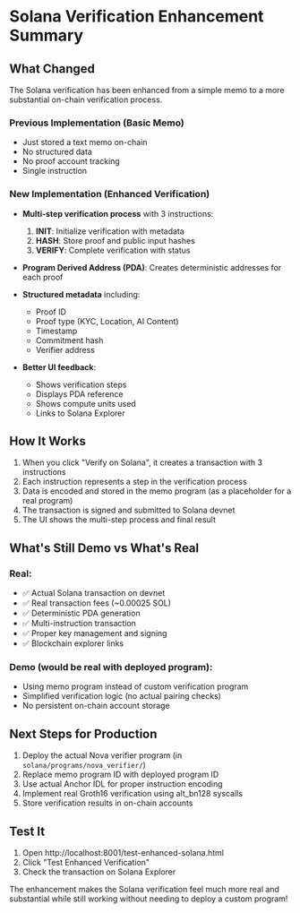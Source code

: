 # Solana Verification Enhancement Summary

## What Changed

The Solana verification has been enhanced from a simple memo to a more substantial on-chain verification process.

### Previous Implementation (Basic Memo)
- Just stored a text memo on-chain
- No structured data
- No proof account tracking
- Single instruction

### New Implementation (Enhanced Verification)
- **Multi-step verification process** with 3 instructions:
  1. **INIT**: Initialize verification with metadata
  2. **HASH**: Store proof and public input hashes
  3. **VERIFY**: Complete verification with status
  
- **Program Derived Address (PDA)**: Creates deterministic addresses for each proof
- **Structured metadata** including:
  - Proof ID
  - Proof type (KYC, Location, AI Content)
  - Timestamp
  - Commitment hash
  - Verifier address

- **Better UI feedback**:
  - Shows verification steps
  - Displays PDA reference
  - Shows compute units used
  - Links to Solana Explorer

## How It Works

1. When you click "Verify on Solana", it creates a transaction with 3 instructions
2. Each instruction represents a step in the verification process
3. Data is encoded and stored in the memo program (as a placeholder for a real program)
4. The transaction is signed and submitted to Solana devnet
5. The UI shows the multi-step process and final result

## What's Still Demo vs What's Real

### Real:
- ✅ Actual Solana transaction on devnet
- ✅ Real transaction fees (~0.00025 SOL)
- ✅ Deterministic PDA generation
- ✅ Multi-instruction transaction
- ✅ Proper key management and signing
- ✅ Blockchain explorer links

### Demo (would be real with deployed program):
- Using memo program instead of custom verification program
- Simplified verification logic (no actual pairing checks)
- No persistent on-chain account storage

## Next Steps for Production

1. Deploy the actual Nova verifier program (in `solana/programs/nova_verifier/`)
2. Replace memo program ID with deployed program ID
3. Use actual Anchor IDL for proper instruction encoding
4. Implement real Groth16 verification using alt_bn128 syscalls
5. Store verification results in on-chain accounts

## Test It

1. Open http://localhost:8001/test-enhanced-solana.html
2. Click "Test Enhanced Verification"
3. Check the transaction on Solana Explorer

The enhancement makes the Solana verification feel much more real and substantial while still working without needing to deploy a custom program!